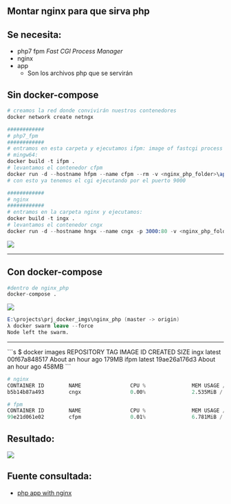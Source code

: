## Montar nginx para que sirva php

## Se necesita:
- php7 fpm *Fast CGI Process Manager*
- nginx 
- app
    - Son los archivos php que se servirán

## Sin docker-compose
```s
# creamos la red donde convivirán nuestros contenedores
docker network create netngx

############
# php7_fpm
############
# entramos en esta carpeta y ejecutamos ifpm: image of fastcgi process manager
# mingw64:
docker build -t ifpm .
# levantamos el contenedor cfpm 
docker run -d --hostname hfpm --name cfpm --rm -v <nginx_php_folder>\app:/code --network netngx ifpm
# con esto ya tenemos el cgi ejecutando por el puerto 9000

############
# nginx
############
# entramos en la carpeta nginx y ejecutamos:
docker build -t ingx .
# levantamos el contenedor cngx
docker run -d --hostname hngx --name cngx -p 3000:80 -v <nginx_php_folder>\app:/code -v <nginx_php_folder>\nginx\site.conf:/etc/nginx/conf.d/default.conf --network netngx ingx
```
![](https://trello-attachments.s3.amazonaws.com/5c0935ef647dd339b9e7f791/5e0520ef68ff3a22a9ce167b/48da96d4a4f59708cb49ea1bc341f991/image.png)
<hr/>

## Con docker-compose
```s
#dentro de nginx_php
docker-compose .
```
![](https://trello-attachments.s3.amazonaws.com/5e0520ef68ff3a22a9ce167b/1157x266/5ac701afe77cd5de6807efa16b58ed56/image.png)

```s
E:\projects\prj_docker_imgs\nginx_php (master -> origin)
λ docker swarm leave --force
Node left the swarm.
```

<hr/>
```s
$ docker images
REPOSITORY          TAG                 IMAGE ID            CREATED             SIZE
ingx                latest              00f67a848517        About an hour ago   179MB
ifpm                latest              19ae26a176d3        About an hour ago   458MB
```

```s
# nginx
CONTAINER ID        NAME                CPU %               MEM USAGE / LIMIT     MEM %               NET I/O             BLOCK I/O           PIDS
b5b14b87a493        cngx                0.00%               2.535MiB / 1.952GiB   0.13%               314kB / 315kB       0B / 0B             3

# fpm
CONTAINER ID        NAME                CPU %               MEM USAGE / LIMIT     MEM %               NET I/O             BLOCK I/O           PIDS
99e21d061e02        cfpm                0.01%               6.781MiB / 1.952GiB   0.34%               13.3kB / 305kB      0B / 0B             4
```

## Resultado:
![](https://trello-attachments.s3.amazonaws.com/5e0520ef68ff3a22a9ce167b/952x342/294eebaed4bfdebf753ba26796d28456/image.png)

## Fuente consultada:
- [php app with nginx](http://geekyplatypus.com/dockerise-your-php-application-with-nginx-and-php7-fpm/)